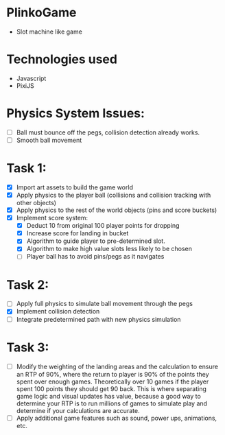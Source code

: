 # PlinkoGame
- Slot machine like game

# Technologies used
- Javascript
- PixiJS
# Physics System Issues:
- [ ] Ball must bounce off the pegs, collision detection already works.
- [ ] Smooth ball movement 
 # Task 1:
- [x] Import art assets to build the game world
- [x] Apply physics to the player ball (collisions and collision tracking with other objects)
- [x] Apply physics to the rest of the world objects (pins and score buckets)
- [x] Implement score system:
    - [x] Deduct 10 from original 100 player points for dropping
    - [x] Increase score for landing in bucket
    - [x] Algorithm to guide player to pre-determined slot.
    - [x] Algorithm to make high value slots less likely to be chosen
    - [ ] Player ball has to avoid pins/pegs as it navigates
 
# Task 2:
- [ ] Apply full physics to simulate ball movement through the pegs
- [x] Implement collision detection
- [ ] Integrate predetermined path with new physics simulation 

# Task 3:
- [ ] Modify the weighting of the landing areas and the calculation to ensure an RTP of 90%, where
the return to player is 90% of the points they spent over enough games. Theoretically over 10
games if the player spent 100 points they should get 90 back. This is where separating game logic
and visual updates has value, because a good way to determine your RTP is to run millions of
games to simulate play and determine if your calculations are accurate.
- [ ] Apply additional game features such as sound, power ups, animations, etc.

